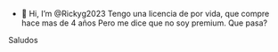 - 👋 Hi, I’m @Rickyg2023
Tengo una licencia de por vida, que compre hace mas de 4 años
Pero me dice que no soy premium.
Que pasa?

Saludos

<!---
Rickyg2023/Rickyg2023 is a ✨ special ✨ repository because its `README.md` (this file) appears on your GitHub profile.
You can click the Preview link to take a look at your changes.
--->

